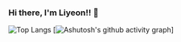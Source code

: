 ### Hi there, I'm Liyeon!! 👋

![Top Langs](https://github-readme-stats.vercel.app/api/top-langs/?username=LIYEON&layout=compact)
[![Ashutosh's github activity graph](https://github-readme-activity-graph.cyclic.app/graph?username=liyeon&theme=tokyo-night)]
<!--
**liyeon/liyeon** is a ✨ _special_ ✨ repository because its `README.md` (this file) appears on your GitHub profile.

Here are some ideas to get you started:

- 🔭 I’m currently working on ...
- 🌱 I’m currently learning ...
- 👯 I’m looking to collaborate on ...
- 🤔 I’m looking for help with ...
- 💬 Ask me about ...
- 📫 How to reach me: ...
- 😄 Pronouns: ...
- ⚡ Fun fact: ...
-->
